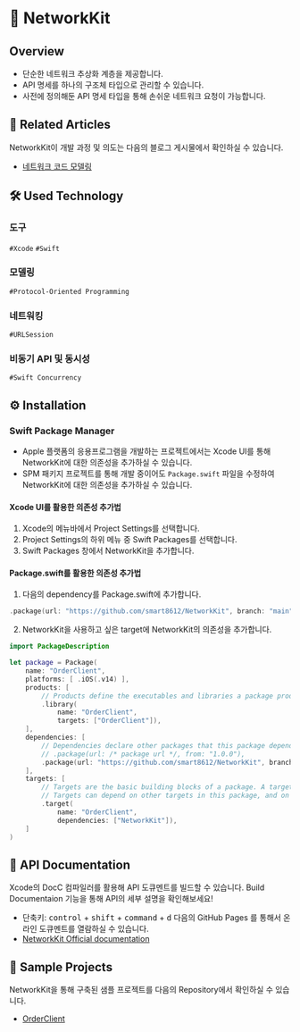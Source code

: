 # 📡 NetworkKit

## Overview
* 단순한 네트워크 추상화 계층을 제공합니다.
* API 명세를 하나의 구조체 타입으로 관리할 수 있습니다.
* 사전에 정의해둔 API 명세 타입을 통해 손쉬운 네트워크 요청이 가능합니다.

## 📰 Related Articles
NetworkKit이 개발 과정 및 의도는 다음의 블로그 게시물에서 확인하실 수 있습니다.
* [네트워크 코드 모델링](https://singularis7.tistory.com/93)

## 🛠️ Used Technology
### 도구
`#Xcode` `#Swift`

### 모델링
`#Protocol-Oriented Programming`

### 네트워킹
`#URLSession`

### 비동기 API 및 동시성
`#Swift Concurrency`

## ⚙️ Installation

### Swift Package Manager
* Apple 플랫폼의 응용프로그램을 개발하는 프로젝트에서는 Xcode UI를 통해 NetworkKit에 대한 의존성을 추가하실 수 있습니다. 
* SPM 패키지 프로젝트를 통해 개발 중이어도 `Package.swift` 파일을 수정하여 NetworkKit에 대한 의존성을 추가하실 수 있습니다. 

#### Xcode UI를 활용한 의존성 추가법
1. Xcode의 메뉴바에서 Project Settings를 선택합니다.
2. Project Settings의 하위 메뉴 중 Swift Packages를 선택합니다.
3. Swift Packages 창에서 NetworkKit을 추가합니다.

#### Package.swift를 활용한 의존성 추가법
1. 다음의 dependency를 Package.swift에 추가합니다.
```swift
.package(url: "https://github.com/smart8612/NetworkKit", branch: "main")
```
2. NetworkKit을 사용하고 싶은 target에 NetworkKit의 의존성을 추가합니다.
```swift
import PackageDescription

let package = Package(
    name: "OrderClient",
    platforms: [ .iOS(.v14) ],
    products: [
        // Products define the executables and libraries a package produces, and make them visible to other packages.
        .library(
            name: "OrderClient",
            targets: ["OrderClient"]),
    ],
    dependencies: [
        // Dependencies declare other packages that this package depends on.
        // .package(url: /* package url */, from: "1.0.0"),
        .package(url: "https://github.com/smart8612/NetworkKit", branch: "main")
    ],
    targets: [
        // Targets are the basic building blocks of a package. A target can define a module or a test suite.
        // Targets can depend on other targets in this package, and on products in packages this package depends on.
        .target(
            name: "OrderClient",
            dependencies: ["NetworkKit"]),
    ]
)
```

## 📖 API Documentation
Xcode의 DocC 컴파일러를 활용해 API 도큐멘트를 빌드할 수 있습니다.
Build Documentaion 기능을 통해 API의 세부 설명을 확인해보세요!
* 단축키: <kbd>control</kbd> + <kbd>shift</kbd> + <kbd>command</kbd> + <kbd>d</kbd>
다음의 GitHub Pages 를 통해서 온라인 도큐멘트를 열람하실 수 있습니다.
* [NetworkKit Official documentation](https://smart8612.github.io/NetworkKit/documentation/networkkit/networkcontroller)

## 🤼 Sample Projects
NetworkKit을 통해 구축된 샘플 프로젝트를 다음의 Repository에서 확인하실 수 있습니다.
* [OrderClient](https://github.com/smart8612/OrderClient)
